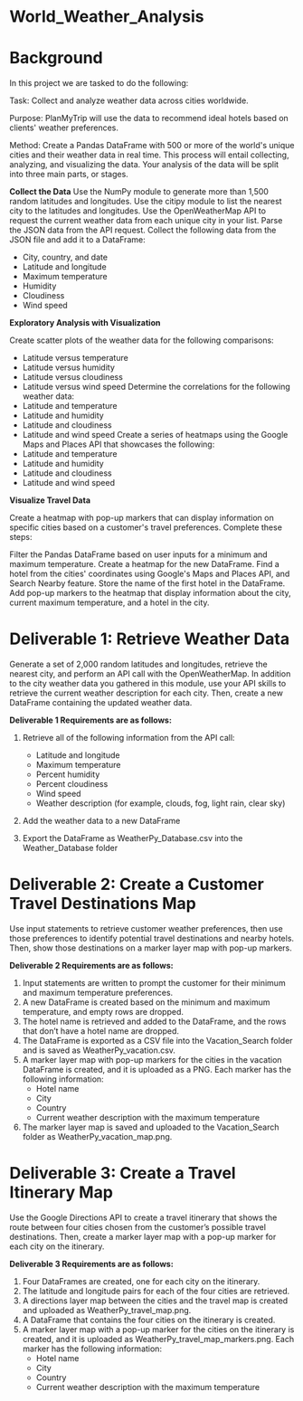 # World_Weather_Analysis

# Background
In this project we are tasked to do the following:

Task: Collect and analyze weather data across cities worldwide.
   
Purpose: PlanMyTrip will use the data to recommend ideal hotels based on clients' weather preferences.
   
Method: Create a Pandas DataFrame with 500 or more of the world's unique cities and their weather data in real time. This process will entail collecting, analyzing, and visualizing the data. Your analysis of the data will be split into three main parts, or stages.

**Collect the Data**
Use the NumPy module to generate more than 1,500 random latitudes and longitudes.
Use the citipy module to list the nearest city to the latitudes and longitudes.
Use the OpenWeatherMap API to request the current weather data from each unique city in your list.
Parse the JSON data from the API request.
Collect the following data from the JSON file and add it to a DataFrame:
 - City, country, and date
 - Latitude and longitude
 - Maximum temperature
 - Humidity
 - Cloudiness
 - Wind speed

**Exploratory Analysis with Visualization**

Create scatter plots of the weather data for the following comparisons:
 - Latitude versus temperature
 - Latitude versus humidity
 - Latitude versus cloudiness
 - Latitude versus wind speed
Determine the correlations for the following weather data:
 - Latitude and temperature
 - Latitude and humidity
 - Latitude and cloudiness
 - Latitude and wind speed
Create a series of heatmaps using the Google Maps and Places API that showcases the following:
 - Latitude and temperature
 - Latitude and humidity
 - Latitude and cloudiness
 - Latitude and wind speed

**Visualize Travel Data**

Create a heatmap with pop-up markers that can display information on specific cities based on a customer's travel preferences. Complete these steps:

   Filter the Pandas DataFrame based on user inputs for a minimum and maximum temperature.
   Create a heatmap for the new DataFrame.
   Find a hotel from the cities' coordinates using Google's Maps and Places API, and Search Nearby feature.
   Store the name of the first hotel in the DataFrame.
   Add pop-up markers to the heatmap that display information about the city, current maximum temperature, and a hotel in the city.


# Deliverable 1: Retrieve Weather Data

Generate a set of 2,000 random latitudes and longitudes, retrieve the nearest city, and perform an API call with the OpenWeatherMap. In addition to the city weather data you gathered in this module, use your API skills to retrieve the current weather description for each city. Then, create a new DataFrame containing the updated weather data.

**Deliverable 1 Requirements are as follows:** 

  1. Retrieve all of the following information from the API call: 
       - Latitude and longitude
       - Maximum temperature
       - Percent humidity
       - Percent cloudiness
       - Wind speed
       - Weather description (for example, clouds, fog, light rain, clear sky)
       
   2. Add the weather data to a new DataFrame 
   3. Export the DataFrame as WeatherPy_Database.csv into the Weather_Database folder 

# Deliverable 2: Create a Customer Travel Destinations Map

Use input statements to retrieve customer weather preferences, then use those preferences to identify potential travel destinations and nearby hotels. Then, show those destinations on a marker layer map with pop-up markers.

**Deliverable 2 Requirements are as follows:** 

   1. Input statements are written to prompt the customer for their minimum and maximum temperature preferences.
   2. A new DataFrame is created based on the minimum and maximum temperature, and empty rows are dropped.
   3. The hotel name is retrieved and added to the DataFrame, and the rows that don’t have a hotel name are dropped.
   4. The DataFrame is exported as a CSV file into the Vacation_Search folder and is saved as WeatherPy_vacation.csv.
   5. A marker layer map with pop-up markers for the cities in the vacation DataFrame is created, and it is uploaded as a PNG. Each marker has the following information:
        - Hotel name
        - City
        - Country
        - Current weather description with the maximum temperature
   6. The marker layer map is saved and uploaded to the Vacation_Search folder as WeatherPy_vacation_map.png.

# Deliverable 3: Create a Travel Itinerary Map

Use the Google Directions API to create a travel itinerary that shows the route between four cities chosen from the customer’s possible travel destinations. Then, create a marker layer map with a pop-up marker for each city on the itinerary.

**Deliverable 3 Requirements are as follows:** 

   1. Four DataFrames are created, one for each city on the itinerary.
   2. The latitude and longitude pairs for each of the four cities are retrieved.
   3. A directions layer map between the cities and the travel map is created and uploaded as WeatherPy_travel_map.png.
   4. A DataFrame that contains the four cities on the itinerary is created.
   5. A marker layer map with a pop-up marker for the cities on the itinerary is created, and it is uploaded as WeatherPy_travel_map_markers.png. Each marker has the following information:
        - Hotel name
        - City
        - Country
        - Current weather description with the maximum temperature

